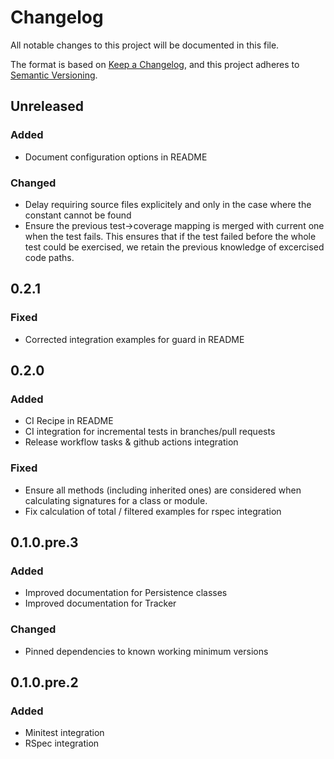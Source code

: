 # Changelog
All notable changes to this project will be documented in this file.

The format is based on [Keep a Changelog](https://keepachangelog.com/en/1.0.0/),
and this project adheres to [Semantic Versioning](https://semver.org/spec/v2.0.0.html).

## Unreleased
### Added
- Document configuration options in README
### Changed
- Delay requiring source files explicitely and only in the case where
  the constant cannot be found
- Ensure the previous test->coverage mapping is merged with current
  one when the test fails. This ensures that if the test failed before
  the whole test could be exercised, we retain the previous knowledge of
  excercised code paths.
## 0.2.1
### Fixed
- Corrected integration examples for guard in README
## 0.2.0
### Added
- CI Recipe in README
- CI integration for incremental tests in branches/pull requests
- Release workflow tasks & github actions integration

### Fixed
- Ensure all methods (including inherited ones) are considered when calculating signatures for a class or module.
- Fix calculation of total / filtered examples for rspec integration

## 0.1.0.pre.3
### Added
- Improved documentation for Persistence classes
- Improved documentation for Tracker

### Changed
- Pinned dependencies to known working minimum versions

## 0.1.0.pre.2
### Added
- Minitest integration
- RSpec integration

